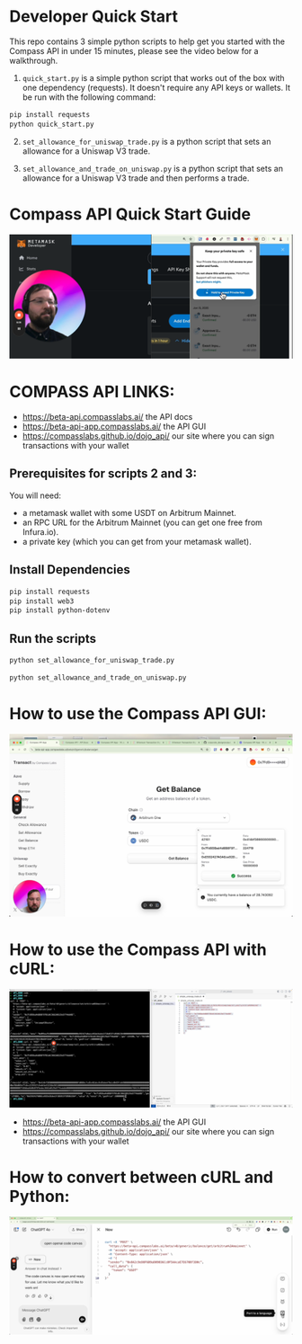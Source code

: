 # Developer Quick Start
This repo contains 3 simple python scripts to help get you started with the Compass API in under 15 minutes, please see the video below for a walkthrough.

1. `quick_start.py` is a simple python script that works out of the box with one dependency (requests). It doesn't require any API keys or wallets. It be run with the following command:

```bash
pip install requests
python quick_start.py
```

2. `set_allowance_for_uniswap_trade.py` is a python script that sets an allowance for a Uniswap V3 trade.


3. `set_allowance_and_trade_on_uniswap.py` is a python script that sets an allowance for a Uniswap V3 trade and then performs a trade.


# Compass API Quick Start Guide
[![Compass API Quick Start Guide](./thumbnails/thumbnail1_pk.png)](https://youtu.be/UPU787h59LY?si=bBC3j4TN85vZDKTt)


# COMPASS API LINKS:

- https://beta-api.compasslabs.ai/   the API docs
- https://beta-api-app.compasslabs.ai/   the API GUI
- https://compasslabs.github.io/dojo_api/   our site where you can sign transactions with your wallet



## Prerequisites for scripts 2 and 3:

You will need:
- a metamask wallet with some USDT on Arbitrum Mainnet.
- an RPC URL for the Arbitrum Mainnet (you can get one free from Infura.io).
- a private key (which you can get from your metamask wallet).

## Install Dependencies

```bash
pip install requests
pip install web3
pip install python-dotenv
```

## Run the scripts

```bash
python set_allowance_for_uniswap_trade.py
```

```bash
python set_allowance_and_trade_on_uniswap.py
```


# How to use the Compass API GUI:

[![intro to Compass GUI](./thumbnails/thumbnail2_gui.png)](https://youtu.be/mCuz8XNASfA)

# How to use the Compass API with cURL:

[![Compass API with cURL](./thumbnails/thumb_nail_3.png)](https://www.loom.com/share/33981afac34441c2ad8d489339b26e4e?sid=483fc17b-d62a-4a1b-8ecc-e917354fb986)

- https://beta-api-app.compasslabs.ai/   the API GUI
- https://compasslabs.github.io/dojo_api/   our site where you can sign transactions with your wallet

# How to convert between cURL and Python:

[![convert between cURL and Python](./thumbnails/port_to_a_language.png)](https://www.loom.com/share/59371704e91c4f4fa8eb6b45be6c17d9?sid=a93fd782-1924-49e1-a326-2043323a3077)



